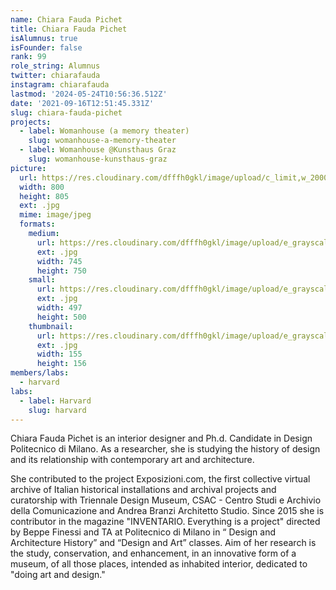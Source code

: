 ```yaml
---
name: Chiara Fauda Pichet
title: Chiara Fauda Pichet
isAlumnus: true
isFounder: false
rank: 99
role_string: Alumnus
twitter: chiarafauda
instagram: chiarafauda
lastmod: '2024-05-24T10:56:36.512Z'
date: '2021-09-16T12:51:45.331Z'
slug: chiara-fauda-pichet
projects:
  - label: Womanhouse (a memory theater)
    slug: womanhouse-a-memory-theater
  - label: Womanhouse @Kunsthaus Graz
    slug: womanhouse-kunsthaus-graz
picture:
  url: https://res.cloudinary.com/dfffh0gkl/image/upload/c_limit,w_2000,h_2000/e_grayscale/v1629122112/chiara_52b06372bc.jpg
  width: 800
  height: 805
  ext: .jpg
  mime: image/jpeg
  formats:
    medium:
      url: https://res.cloudinary.com/dfffh0gkl/image/upload/e_grayscale/v1629122113/medium_chiara_52b06372bc.jpg
      ext: .jpg
      width: 745
      height: 750
    small:
      url: https://res.cloudinary.com/dfffh0gkl/image/upload/e_grayscale/v1629122114/small_chiara_52b06372bc.jpg
      ext: .jpg
      width: 497
      height: 500
    thumbnail:
      url: https://res.cloudinary.com/dfffh0gkl/image/upload/e_grayscale/v1629122113/thumbnail_chiara_52b06372bc.jpg
      ext: .jpg
      width: 155
      height: 156
members/labs:
  - harvard
labs:
  - label: Harvard
    slug: harvard
---
```

Chiara Fauda Pichet is an interior designer and Ph.d. Candidate in Design Politecnico di Milano. As a researcher, she is studying the history of design and its relationship with contemporary art and architecture.

She contributed to the project Exposizioni.com, the first collective virtual archive of Italian historical installations and archival projects and curatorship with Triennale Design Museum, CSAC - Centro Studi e Archivio della Comunicazione and Andrea Branzi Architetto Studio. Since 2015 she is contributor in the magazine "INVENTARIO. Everything is a project" directed by Beppe Finessi and TA at Politecnico di Milano in “ Design and Architecture History” and “Design and Art” classes. Aim of her research is the study, conservation, and enhancement, in an innovative form of a museum, of all those places, intended as inhabited interior, dedicated to "doing art and design."
